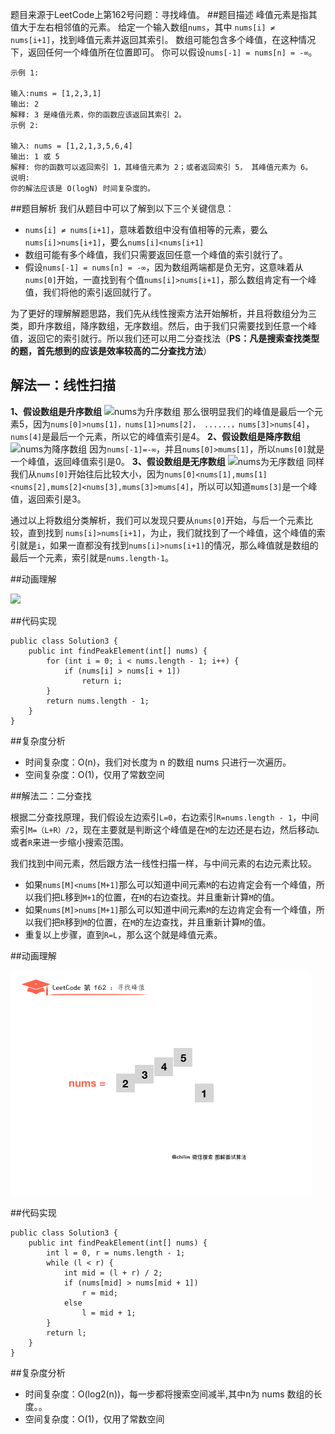 题目来源于LeetCode上第162号问题：寻找峰值。
##题目描述
峰值元素是指其值大于左右相邻值的元素。
给定一个输入数组```nums```，其中 ```nums[i] ≠ nums[i+1]```，找到峰值元素并返回其索引。
数组可能包含多个峰值，在这种情况下，返回任何一个峰值所在位置即可。
你可以假设```nums[-1] = nums[n] = -∞```。

```
示例 1:

输入:nums = [1,2,3,1]
输出: 2
解释: 3 是峰值元素，你的函数应该返回其索引 2。
示例 2:

输入: nums = [1,2,1,3,5,6,4]
输出: 1 或 5 
解释: 你的函数可以返回索引 1，其峰值元素为 2；或者返回索引 5， 其峰值元素为 6。
说明:
你的解法应该是 O(logN) 时间复杂度的。
```
##题目解析
我们从题目中可以了解到以下三个关键信息：
- ```nums[i] ≠ nums[i+1]```，意味着数组中没有值相等的元素，要么```nums[i]>nums[i+1]```，要么```nums[i]<nums[i+1]```
- 数组可能有多个峰值，我们只需要返回任意一个峰值的索引就行了。
- 假设```nums[-1] = nums[n] = -∞```，因为数组两端都是负无穷，这意味着从```nums[0]```开始，一直找到有个值```nums[i]>nums[i+1]```，那么数组肯定有一个峰值，我们将他的索引返回就行了。

为了更好的理解解题思路，我们先从线性搜索方法开始解析，并且将数组分为三类，即升序数组，降序数组，无序数组。然后，由于我们只需要找到任意一个峰值，返回它的索引就行。所以我们还可以用二分查找法（**PS：凡是搜索查找类型的题，首先想到的应该是效率较高的二分查找方法**）
## 解法一：线性扫描

**1、假设数组是升序数组**
![nums为升序数组](https://upload-images.jianshu.io/upload_images/1840444-fd9855e123fd87a8.png?imageMogr2/auto-orient/strip%7CimageView2/2/w/1240)
那么很明显我们的峰值是最后一个元素5，因为```nums[0]>nums[1]，nums[1]>nums[2]， ......，nums[3]>nums[4]```，```nums[4]```是最后一个元素，所以它的峰值索引是4。
**2、假设数组是降序数组**
![nums为降序数组](https://upload-images.jianshu.io/upload_images/1840444-df09e0d01139cd5f.png?imageMogr2/auto-orient/strip%7CimageView2/2/w/1240)
因为```nums[-1]=-∞```，并且```nums[0]>mums[1]```，所以```nums[0]```就是一个峰值，返回峰值索引是0。
**3、假设数组是无序数组**
![nums为无序数组](https://upload-images.jianshu.io/upload_images/1840444-9be820e4a5c0d71d.png?imageMogr2/auto-orient/strip%7CimageView2/2/w/1240)
同样我们从```nums[0]```开始往后比较大小，因为```nums[0]<nums[1],mums[1]<nums[2],mums[2]<nums[3],mums[3]>mums[4]```，所以可以知道```mums[3]```是一个峰值，返回索引是3。

通过以上将数组分类解析，我们可以发现只要从```nums[0]```开始，与后一个元素比较，直到找到 ```nums[i]>nums[i+1]```，为止，我们就找到了一个峰值，这个峰值的索引就是```i```，如果一直都没有找到```nums[i]>nums[i+1]```的情况，那么峰值就是数组的最后一个元素，索引就是```nums.length-1```。

##动画理解

![](../Animation/Animation.gif)

##代码实现
```
public class Solution3 {
    public int findPeakElement(int[] nums) {
        for (int i = 0; i < nums.length - 1; i++) {
            if (nums[i] > nums[i + 1])
                return i;
        }
        return nums.length - 1;
    }
}
```
##复杂度分析

- 时间复杂度：O(n)，我们对长度为 n 的数组 nums 只进行一次遍历。
- 空间复杂度：O(1)，仅用了常数空间

##解法二：二分查找

根据二分查找原理，我们假设左边索引```L=0```，右边索引```R=nums.length - 1```，中间索引```M=（L+R）/2```，现在主要就是判断这个峰值是在```M```的左边还是右边，然后移动```L```或者```R```来进一步缩小搜索范围。

我们找到中间元素，然后跟方法一线性扫描一样，与中间元素的右边元素比较。
- 如果```nums[M]<nums[M+1]```那么可以知道中间元素```M```的右边肯定会有一个峰值，所以我们把```L```移到```M+1```的位置，在```M```的右边查找。并且重新计算```M```的值。
- 如果```nums[M]>nums[M+1]```那么可以知道中间元素```M```的左边肯定会有一个峰值，所以我们把```R```移到```M```的位置，在```M```的左边查找，并且重新计算```M```的值。
- 重复以上步骤，直到```R=L```，那么这个就是峰值元素。

##动画理解

![](../Animation/2.gif)

##代码实现

```
public class Solution3 {
    public int findPeakElement(int[] nums) {
        int l = 0, r = nums.length - 1;
        while (l < r) {
            int mid = (l + r) / 2;
            if (nums[mid] > nums[mid + 1])
                r = mid;
            else
                l = mid + 1;
        }
        return l;
    }
}
```

##复杂度分析

- 时间复杂度：O(log2(n))，每一步都将搜索空间减半,其中n为 nums 数组的长度。。
- 空间复杂度：O(1)，仅用了常数空间
